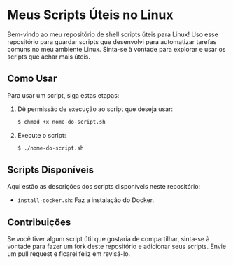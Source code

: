 # Meus Scripts Úteis no Linux

Bem-vindo ao meu repositório de shell scripts úteis para Linux! Uso esse repositório para guardar scripts que desenvolvi para automatizar tarefas comuns no meu ambiente Linux. Sinta-se à vontade para explorar e usar os scripts que achar mais úteis.

## Como Usar

Para usar um script, siga estas etapas:

1. Dê permissão de execução ao script que deseja usar:
   ```bash
   $ chmod +x nome-do-script.sh
   ```
2. Execute o script:

   ```bash
   $ ./nome-do-script.sh
   ```
## Scripts Disponíveis
Aqui estão as descrições dos scripts disponíveis neste repositório:

- `install-docker.sh`: Faz a instalação do Docker.

## Contribuições
Se você tiver algum script útil que gostaria de compartilhar, sinta-se à vontade para fazer um fork deste repositório e adicionar seus scripts. Envie um pull request e ficarei feliz em revisá-lo.
